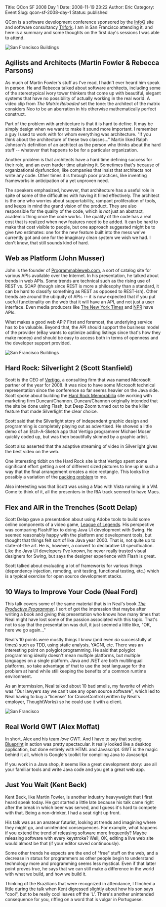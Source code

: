 Title: QCon SF 2008 Day 1
Date: 2008-11-19 23:22
Author: Eric
Category: Event
Slug: qcon-sf-2008-day-1
Status: published

QCon is a software development conference sponsored by the
[InfoQ](http://www.infoq.com/) site and software consultancy
[Trifork](http://www.trifork.com/). I am in San Francisco attending it,
and here is a summary and some thoughts on the first day's sessions I
was able to attend.

![San Francisco Buildings]({filename}/images/qcon-3.jpg)

Agilists and Architects (Martin Fowler & Rebecca Parsons)
---------------------------------------------------------

As much of Martin Fowler's stuff as I've read, I hadn't ever heard him
speak in person. He and Rebecca talked about software architects,
including some of the stereotypical ivory tower thinkers that come up
with beautiful, elegant systems that have no possibility of actually
working in the real world. A video clip from *The Matrix Reloaded* set
the tone: the architect of the matrix considers Neo to be an aberration
in his otherwise mathematically perfect construct.

Part of the problem with architecture is that it is hard to define. It
may be simply design when we want to make it sound more important. I
remember a guy I used to work with for whom everything was architecture.
"If you think about the architecture of these two classes..." Martin
liked Ralph Johnson's definition of an architect as the person who
thinks about the hard stuff -- whatever that happens to be for a
particular organization.

Another problem is that architects have a hard time defining success for
their role, and an even harder time attaining it. Sometimes that's
because of organizational dysfunction, like companies that insist that
architects not write any code. Other times it is through poor practices,
like inventing frameworks in anticipation of a yet unproven need.

The speakers emphasized, however, that architecture has a useful role in
spite of some of the difficulties with having it filled effectively. The
architect is the one who worries about supportability, rampant
proliferation of tools, and keeps in mind the grand vision of the
product. They are also responsible for the quality of the code, which is
*not* just an abstract, academic thing once the code works. The quality
of the code has a real cost that is realized when new features need to
be added. It can be hard to make that cost visible to people, but one
approach suggested might be to give two estimates: one for the new
feature built into the mess we've currently got and one for the
imaginary clean system we wish we had. I don't know, that still sounds
kind of hard.

Web as Platform (John Musser)
-----------------------------

John is the founder of
[Programmableweb.com](http://www.programmableweb.com), a sort of catalog
site for various APIs available over the Internet. In his presentation,
he talked about trends in web APIs. Some trends are technical such as
the rising use of REST vs. SOAP (though since REST is more a philosophy
than a standard, it can be hard to classify something as REST as opposed
to REST-ish). Other trends are around the ubiquity of APIs -- it is now
expected that if you put useful functionality on the web that it will
have an API, and not just a user interface. Even media producers like
[The New York
Times](http://blog.programmableweb.com/2008/06/10/the-new-york-times-api-all-the-news-thats-fit-to-mix/)
and
[NPR](http://www.npr.org/blogs/inside/2008/07/npr_api_is_live_on_nprorg.html) have
APIs.

What makes a good web API? First and foremost, the underlying service
has to be valuable. Beyond that, the API should support the business
model of the provider (eBay wants to optimize adding listings since
that's how they make money) and should be easy to access both in terms
of openness and the developer support provided.

![San Francisco Buildings]({filename}/images/qcon-1.jpg)

Hard Rock: Silverlight 2 (Scott Stanfield)
------------------------------------------

Scott is the CEO of [Vertigo](http://vertigo.com), a consulting firm
that was named Microsoft partner of the year for 2008. It was nice to
have some Microsoft technical representation since the conference so far
seems heavier on the Java side. Scott spoke about building the [Hard
Rock Memorabilia](http://memorabilia.hardrock.com/) site working with
marketing firm Duncan/Channon. Duncan/Channon originally intended that
the site be done using Flash, but Deep Zoom turned out to be the killer
feature that made Silverlight the clear choice.

Scott said that the Silverlight story of independent graphic design and
programming is completely playing out as advertised. He showed a little
demo of an Etch-A-Sketch app that Vertigo programmer Michael Moser
quickly coded up, but was then beautifully skinned by a graphic artist.

Scott also asserted that the adaptive streaming of video in Silverlight
gives the best video on the web.

One interesting tidbit on the Hard Rock site is that Vertigo spent some
significant effort getting a set of different sized pictures to line up
in such a way that the final arrangement creates a nice rectangle. This
looks like possibly a variation of the [packing
problem](http://en.wikipedia.org/wiki/Packing_problem) to me.

Also interesting was that Scott was using a Mac with Vista running in a
VM. Come to think of it, all the presenters in the RIA track seemed to
have Macs.

Flex and AIR in the Trenches (Scott Delap)
------------------------------------------

Scott Delap gave a presentation about using Adobe tools to build some
online components of a video game, [League of
Legends](http://www.leagueoflegends.com/). His perspective was
comparing Flash/Flex to doing Java UI development with Swing. He seemed
reasonably happy with the platform and development tools, but thought
that things felt sort of like Java year 2000. That is, not quite up to
state-of-the art. He is, however, a convert to declarative UI
specification. Like the Java UI developers I've known, he never really
trusted visual designers for Swing, but says the designer experience
with Flash is great.

Scott talked about evaluating a lot of frameworks for various things
(dependency injection, remoting, unit testing, functional testing, etc.)
which is a typical exercise for open source development stacks.

10 Ways to Improve Your Code (Neal Ford)
----------------------------------------

This talk covers some of the same material that is in Neal's book *[The
Productive
Programmer](http://www.amazon.com/Productive-Programmer-Theory-Practice-OReilly/dp/0596519788)*.
I sort of got the impression that maybe after writing a book and
giving this presentation who knows how many times that Neal might have
lost some of the passion associated with this topic. That's not to say
that the presentation was dull, it just seemed a little like, "OK, here
we go again..."

Neal's 10 points were mostly things I know (and even *do* successfully
at times) such as TDD, using static analysis, YAGNI, etc. There was an
interesting point on polyglot programming. He said that polyglot
programming ideally doesn't mean multiple platforms, but multiple
languages on a single platform. Java and .NET are both multilingual
platforms, so take advantage of that to use the best language for the
problem at hand while still keeping the benefits of a common runtime
environment.

As an intermission, Neal talked about 10 bad smells, my favorite of
which was "Our lawyers say we can't use any open source software", which
led to Neal having to buy a "license" for CruiseControl (written by
Neal's employer, ThoughtWorks) so he could use it with a client.

![San Francisco]({filename}/images/qcon-2.jpg)

Real World GWT (Alex Moffat)
----------------------------

In short, Alex and his team *love* GWT. And I have to say that seeing
[Blueprint](http://blueprint.lombardi.com/index.html) in action was
pretty spectacular. It really looked like a desktop application, but
done entirely with HTML and Javascript. GWT is the magic behind it all,
which is Google's toolkit for compiling Java to Javascript.

If you work in a Java shop, it seems like a great development story: use
all your familiar tools and write Java code and you get a great web app.

Just You Wait (Kent Beck)
-------------------------

Kent Beck, like Martin Fowler, is another industry heavyweight that I
first heard speak today. He got started a little late because his talk
came right after the break in which beer was served, and I guess it's
hard to compete with that. Being a non-drinker, I had a seat right up
front.

His talk was as an amateur futurist, looking at trends and imagining
where they might go, and unintended consequences. For example, what
happens if you extend the trend of releasing software more frequently?
Maybe releasing software with every keystroke? Well, OK, editing a live
web site would almost be that (if your editor saved continuously).

Some other trends he expects are the end of "free" stuff on the web, and
a decrease in status for programmers as other people begin to understand
technology more and programming seems less mystical. Even if that latter
point proves true, he says that we can still make a difference in the
world with what we build, and how we build it.

Thinking of the Brazilians that were recognized in attendance, I
flinched a little during the talk when Kent digressed slightly about how
his son says "cool", but to be really cool leaves off the 'L'. There's
another unintended consequence for you, riffing on a word that is vulgar
in Portuguese.

